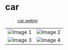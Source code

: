 # car

> [car.webm](https://github.com/nahlabhm/Cars/assets/49809803/b1a7f6b5-bcab-41d0-8177-b07128eb648c)


<body>

<table>
  <tr>
    <td><img src="https://github.com/nahlabhm/Cars/assets/49809803/35153b12-8e59-4e19-877f-97d7141dbd78" alt="Image 1"></td>
    <td><img src="https://github.com/nahlabhm/Cars/assets/49809803/37d1452d-e232-4193-bf4d-908c55b5680a" alt="Image 2"></td>
  </tr>
  <tr>
    <td><img src="https://github.com/nahlabhm/Cars/assets/49809803/9b85516c-8e5b-4cc7-9694-9e1835af603a" alt="Image 3"></td>
    <td><img src="https://github.com/nahlabhm/Cars/assets/49809803/854da5e6-e460-4c62-b676-584000b228bd" alt="Image 4"></td>
  </tr>
</table>

</body>
</html>
